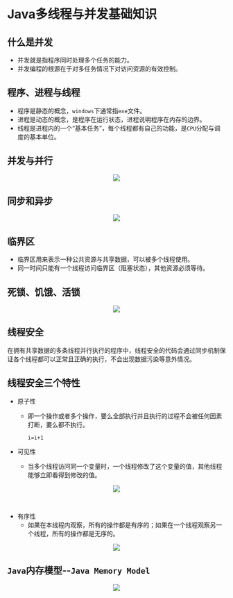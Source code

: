 # Java多线程与并发基础知识



## 什么是并发

- 并发就是指程序同时处理多个任务的能力。
- 并发编程的根源在于对多任务情况下对访问资源的有效控制。



## 程序、进程与线程



- 程序是静态的概念，`windows`下通常指`exe`文件。
- 进程是动态的概念，是程序在运行状态，进程说明程序在内存的边界。
- 线程是进程内的一个“基本任务”，每个线程都有自己的功能，是`CPU`分配与调度的基本单位。



## 并发与并行



<div align="center">
<img src="https://github.com/ZP-AlwaysWin/Java-Learn/blob/master/Java%E5%A4%9A%E7%BA%BF%E7%A8%8B%E4%B8%8E%E5%B9%B6%E5%8F%91/Java%E5%A4%9A%E7%BA%BF%E7%A8%8B%E4%B8%8E%E5%B9%B6%E5%8F%91%E7%9A%84%E5%9B%BE%E7%89%87/%E5%B9%B6%E5%8F%91%E4%B8%8E%E5%B9%B6%E8%A1%8C.PNG" />
</div>



## 同步和异步

<div align="center">
<img src="https://github.com/ZP-AlwaysWin/Java-Learn/blob/master/Java%E5%A4%9A%E7%BA%BF%E7%A8%8B%E4%B8%8E%E5%B9%B6%E5%8F%91/Java%E5%A4%9A%E7%BA%BF%E7%A8%8B%E4%B8%8E%E5%B9%B6%E5%8F%91%E7%9A%84%E5%9B%BE%E7%89%87/%E5%90%8C%E6%AD%A5%E5%92%8C%E5%BC%82%E6%AD%A5.PNG" />
</div>





## 临界区



- 临界区用来表示一种公共资源与共享数据，可以被多个线程使用。
- 同一时间只能有一个线程访问临界区（阻塞状态），其他资源必须等待。



## 死锁、饥饿、活锁



<div align="center">
<img src="https://github.com/ZP-AlwaysWin/Java-Learn/blob/master/Java%E5%A4%9A%E7%BA%BF%E7%A8%8B%E4%B8%8E%E5%B9%B6%E5%8F%91/Java%E5%A4%9A%E7%BA%BF%E7%A8%8B%E4%B8%8E%E5%B9%B6%E5%8F%91%E7%9A%84%E5%9B%BE%E7%89%87/%E6%AD%BB%E9%94%81%E9%A5%A5%E9%A5%BF%E6%B4%BB%E9%94%81.PNG" />
</div>



## 线程安全



在拥有共享数据的多条线程并行执行的程序中，线程安全的代码会通过同步机制保证各个线程都可以正常且正确的执行，不会出现数据污染等意外情况。



## 线程安全三个特性



- 原子性

  - 即一个操作或者多个操作，要么全部执行并且执行的过程不会被任何因素打断，要么都不执行。

    `i=i+1`

- 可见性

  - 当多个线程访问同一个变量时，一个线程修改了这个变量的值，其他线程能够立即看得到修改的值。



<div align="center">
<img src="https://github.com/ZP-AlwaysWin/Java-Learn/blob/master/Java%E5%A4%9A%E7%BA%BF%E7%A8%8B%E4%B8%8E%E5%B9%B6%E5%8F%91/Java%E5%A4%9A%E7%BA%BF%E7%A8%8B%E4%B8%8E%E5%B9%B6%E5%8F%91%E7%9A%84%E5%9B%BE%E7%89%87/%E7%BA%BF%E7%A8%8B%E5%8F%AF%E8%A7%81%E6%80%A7%E4%B8%8D%E8%B6%B3%E7%9A%84%E6%A1%88%E4%BE%8B.PNG" />
</div>

​	

- 有序性
  - 如果在本线程内观察，所有的操作都是有序的；如果在一个线程观察另一个线程，所有的操作都是无序的。



<div align="center">
<img src="https://github.com/ZP-AlwaysWin/Java-Learn/blob/master/Java%E5%A4%9A%E7%BA%BF%E7%A8%8B%E4%B8%8E%E5%B9%B6%E5%8F%91/Java%E5%A4%9A%E7%BA%BF%E7%A8%8B%E4%B8%8E%E5%B9%B6%E5%8F%91%E7%9A%84%E5%9B%BE%E7%89%87/%E6%9C%89%E5%BA%8F%E6%80%A7%E7%9A%84%E6%A1%88%E4%BE%8B.PNG" />
</div>


## `Java`内存模型--`Java Memory Model`



<div align="center">
<img src="https://github.com/ZP-AlwaysWin/Java-Learn/blob/master/MyBatis%E5%AD%A6%E4%B9%A0%E7%AC%94%E8%AE%B0/MyBatis%E5%9B%BE%E7%89%87/%E9%80%86%E5%90%91%E5%B7%A5%E7%A8%8B.png" />
</div>